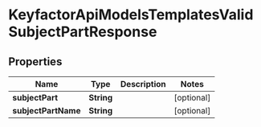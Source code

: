 

# KeyfactorApiModelsTemplatesValidSubjectPartResponse


## Properties

| Name | Type | Description | Notes |
|------------ | ------------- | ------------- | -------------|
|**subjectPart** | **String** |  |  [optional] |
|**subjectPartName** | **String** |  |  [optional] |




